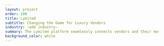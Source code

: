 ```yaml
---
layout: project
order: 100
title: Lymited
subtitle: Changing the Game for Luxury Vendors
industry: ~add industry~
summary: The Lymited platform seamlessly connects vendors and their most sought-after pieces with a targeted global audience of discerning buyers.
background_color: white
---
```

